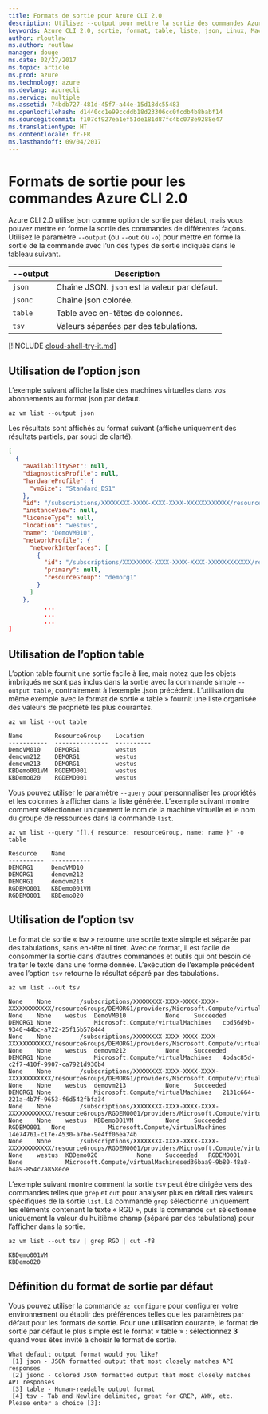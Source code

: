 ```yaml
---
title: Formats de sortie pour Azure CLI 2.0
description: Utilisez --output pour mettre la sortie des commandes Azure CLI 2.0 au format liste, table ou json.
keywords: Azure CLI 2.0, sortie, format, table, liste, json, Linux, Mac, Windows, OS X
author: rloutlaw
ms.author: routlaw
manager: douge
ms.date: 02/27/2017
ms.topic: article
ms.prod: azure
ms.technology: azure
ms.devlang: azurecli
ms.service: multiple
ms.assetid: 74bdb727-481d-45f7-a44e-15d18dc55483
ms.openlocfilehash: d1440cc1e99ccddb18d23306cc0fcdb4b8babf14
ms.sourcegitcommit: f107cf927ea1ef51de181d87fc4bc078e9288e47
ms.translationtype: HT
ms.contentlocale: fr-FR
ms.lasthandoff: 09/04/2017
---
```

# <a name="output-formats-for-azure-cli-20-commands"></a>Formats de sortie pour les commandes Azure CLI 2.0

Azure CLI 2.0 utilise json comme option de sortie par défaut, mais vous pouvez mettre en forme la sortie des commandes de différentes façons.  Utilisez le paramètre `--output` (ou `--out` ou `-o`) pour mettre en forme la sortie de la commande avec l’un des types de sortie indiqués dans le tableau suivant. 

--output | Description
---------|-------------------------------
`json`   | Chaîne JSON. `json` est la valeur par défaut.
`jsonc`  | Chaîne json colorée.
`table`  | Table avec en-têtes de colonnes.
`tsv`    | Valeurs séparées par des tabulations.

[!INCLUDE [cloud-shell-try-it.md](includes/cloud-shell-try-it.md)]

## <a name="using-the-json-option"></a>Utilisation de l’option json

L’exemple suivant affiche la liste des machines virtuelles dans vos abonnements au format json par défaut.

```azurecli-interactive
az vm list --output json
```

Les résultats sont affichés au format suivant (affiche uniquement des résultats partiels, par souci de clarté).

```json
[
  {
    "availabilitySet": null,
    "diagnosticsProfile": null,
    "hardwareProfile": {
      "vmSize": "Standard_DS1"
    },
    "id": "/subscriptions/XXXXXXXX-XXXX-XXXX-XXXX-XXXXXXXXXXXX/resourceGroups/DEMORG1/providers/Microsoft.Compute/virtualMachines/DemoVM010",
    "instanceView": null,
    "licenseType": null,
    "location": "westus",
    "name": "DemoVM010",
    "networkProfile": {
      "networkInterfaces": [
        {
          "id": "/subscriptions/XXXXXXXX-XXXX-XXXX-XXXX-XXXXXXXXXXXX/resourceGroups/demorg1/providers/Microsoft.Network/networkInterfaces/DemoVM010VMNic",
          "primary": null,
          "resourceGroup": "demorg1"
        }
      ]
    },
          ...
          ...
          ...   
]
```
 
## <a name="using-the-table-option"></a>Utilisation de l’option table

L’option table fournit une sortie facile à lire, mais notez que les objets imbriqués ne sont pas inclus dans la sortie avec la commande simple `--output table`, contrairement à l’exemple .json précédent.  L’utilisation du même exemple avec le format de sortie « table » fournit une liste organisée des valeurs de propriété les plus courantes.

```azurecli-interactive
az vm list --out table
```

```
Name         ResourceGroup    Location
-----------  ---------------  ----------
DemoVM010    DEMORG1          westus
demovm212    DEMORG1          westus
demovm213    DEMORG1          westus
KBDemo001VM  RGDEMO001        westus
KBDemo020    RGDEMO001        westus
```

Vous pouvez utiliser le paramètre `--query` pour personnaliser les propriétés et les colonnes à afficher dans la liste générée. L’exemple suivant montre comment sélectionner uniquement le nom de la machine virtuelle et le nom du groupe de ressources dans la commande `list`.

```azurecli-interactive
az vm list --query "[].{ resource: resourceGroup, name: name }" -o table
```

```
Resource    Name
----------  -----------
DEMORG1     DemoVM010
DEMORG1     demovm212
DEMORG1     demovm213
RGDEMO001   KBDemo001VM
RGDEMO001   KBDemo020
```

## <a name="using-the-tsv-option"></a>Utilisation de l’option tsv

Le format de sortie « tsv » retourne une sortie texte simple et séparée par des tabulations, sans en-tête ni tiret. Avec ce format, il est facile de consommer la sortie dans d’autres commandes et outils qui ont besoin de traiter le texte dans une forme donnée. L’exécution de l’exemple précédent avec l’option `tsv` retourne le résultat séparé par des tabulations.

```azurecli-interactive
az vm list --out tsv
```

```
None    None        /subscriptions/XXXXXXXX-XXXX-XXXX-XXXX-XXXXXXXXXXXX/resourceGroups/DEMORG1/providers/Microsoft.Compute/virtualMachines/DemoVM010    None    None    westus  DemoVM010           None    Succeeded   DEMORG1 None            Microsoft.Compute/virtualMachines   cbd56d9b-9340-44bc-a722-25f15b578444
None    None        /subscriptions/XXXXXXXX-XXXX-XXXX-XXXX-XXXXXXXXXXXX/resourceGroups/DEMORG1/providers/Microsoft.Compute/virtualMachines/demovm212    None    None    westus  demovm212           None    Succeeded   DEMORG1 None            Microsoft.Compute/virtualMachines   4bdac85d-c2f7-410f-9907-ca7921d930b4
None    None        /subscriptions/XXXXXXXX-XXXX-XXXX-XXXX-XXXXXXXXXXXX/resourceGroups/DEMORG1/providers/Microsoft.Compute/virtualMachines/demovm213    None    None    westus  demovm213           None    Succeeded   DEMORG1 None            Microsoft.Compute/virtualMachines   2131c664-221a-4b7f-9653-f6d542fbfa34
None    None        /subscriptions/XXXXXXXX-XXXX-XXXX-XXXX-XXXXXXXXXXXX/resourceGroups/RGDEMO001/providers/Microsoft.Compute/virtualMachines/KBDemo001VM    None    None    westus  KBDemo001VM         None    Succeeded   RGDEMO001   None            Microsoft.Compute/virtualMachines   14e74761-c17e-4530-a7be-9e4ff06ea74b
None    None        /subscriptions/XXXXXXXX-XXXX-XXXX-XXXX-XXXXXXXXXXXX/resourceGroups/RGDEMO001/providers/Microsoft.Compute/virtualMachines/KBDemo02None   None    westus  KBDemo020           None    Succeeded   RGDEMO001   None            Microsoft.Compute/virtualMachinesed36baa9-9b80-48a8-b4a9-854c7a858ece
```

L’exemple suivant montre comment la sortie `tsv` peut être dirigée vers des commandes telles que `grep` et `cut` pour analyser plus en détail des valeurs spécifiques de la sortie `list`. La commande `grep` sélectionne uniquement les éléments contenant le texte « RGD », puis la commande `cut` sélectionne uniquement la valeur du huitième champ (séparé par des tabulations) pour l’afficher dans la sortie.

```azurecli
az vm list --out tsv | grep RGD | cut -f8
```

```
KBDemo001VM
KBDemo020
```

## <a name="setting-the-default-output-format"></a>Définition du format de sortie par défaut

Vous pouvez utiliser la commande `az configure` pour configurer votre environnement ou établir des préférences telles que les paramètres par défaut pour les formats de sortie. Pour une utilisation courante, le format de sortie par défaut le plus simple est le format « table » : sélectionnez **3** quand vous êtes invité à choisir le format de sortie. 

```
What default output format would you like?
 [1] json - JSON formatted output that most closely matches API responses
 [2] jsonc - Colored JSON formatted output that most closely matches API responses
 [3] table - Human-readable output format
 [4] tsv - Tab and Newline delimited, great for GREP, AWK, etc.
Please enter a choice [3]: 
```